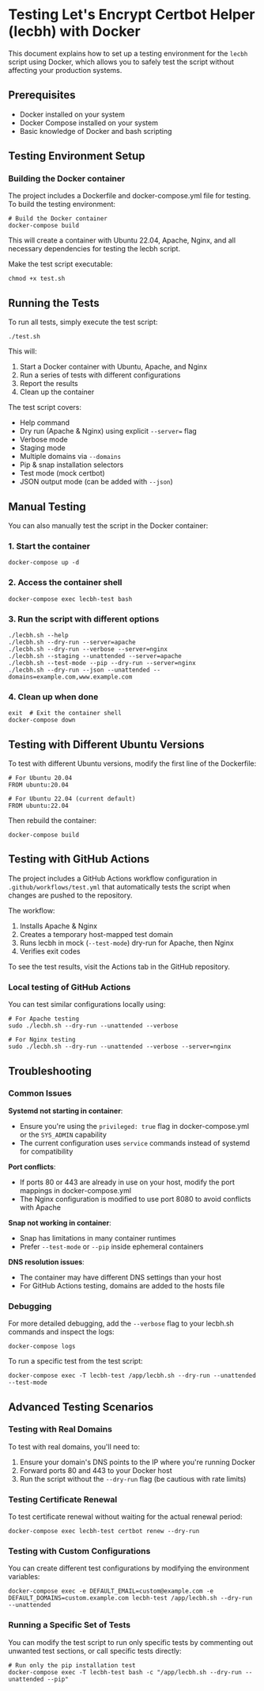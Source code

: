 # Testing Let's Encrypt Certbot Helper (lecbh) with Docker

This document explains how to set up a testing environment for the `lecbh` script using Docker, which allows you to safely test the script without affecting your production systems.

## Prerequisites

*   Docker installed on your system
*   Docker Compose installed on your system
*   Basic knowledge of Docker and bash scripting

## Testing Environment Setup

### Building the Docker container

The project includes a Dockerfile and docker-compose.yml file for testing. To build the testing environment:

```
# Build the Docker container
docker-compose build
```

This will create a container with Ubuntu 22.04, Apache, Nginx, and all necessary dependencies for testing the lecbh script.

Make the test script executable:

```
chmod +x test.sh
```

## Running the Tests

To run all tests, simply execute the test script:

```
./test.sh
```

This will:

1.  Start a Docker container with Ubuntu, Apache, and Nginx
2.  Run a series of tests with different configurations
3.  Report the results
4.  Clean up the container

The test script covers:

*   Help command
*   Dry run (Apache & Nginx) using explicit `--server=` flag
*   Verbose mode
*   Staging mode
*   Multiple domains via `--domains`
*   Pip & snap installation selectors
*   Test mode (mock certbot)
*   JSON output mode (can be added with `--json`)

## Manual Testing

You can also manually test the script in the Docker container:

### 1\. Start the container

```
docker-compose up -d
```

### 2\. Access the container shell

```
docker-compose exec lecbh-test bash
```

### 3\. Run the script with different options

```
./lecbh.sh --help
./lecbh.sh --dry-run --server=apache
./lecbh.sh --dry-run --verbose --server=nginx
./lecbh.sh --staging --unattended --server=apache
./lecbh.sh --test-mode --pip --dry-run --server=nginx
./lecbh.sh --dry-run --json --unattended --domains=example.com,www.example.com
```

### 4\. Clean up when done

```
exit  # Exit the container shell
docker-compose down
```

## Testing with Different Ubuntu Versions

To test with different Ubuntu versions, modify the first line of the Dockerfile:

```
# For Ubuntu 20.04
FROM ubuntu:20.04

# For Ubuntu 22.04 (current default)
FROM ubuntu:22.04
```

Then rebuild the container:

```
docker-compose build
```

## Testing with GitHub Actions

The project includes a GitHub Actions workflow configuration in `.github/workflows/test.yml` that automatically tests the script when changes are pushed to the repository.

The workflow:

1.  Installs Apache & Nginx
2.  Creates a temporary host-mapped test domain
3.  Runs lecbh in mock (`--test-mode`) dry-run for Apache, then Nginx
4.  Verifies exit codes

To see the test results, visit the Actions tab in the GitHub repository.

### Local testing of GitHub Actions

You can test similar configurations locally using:

```
# For Apache testing
sudo ./lecbh.sh --dry-run --unattended --verbose

# For Nginx testing
sudo ./lecbh.sh --dry-run --unattended --verbose --server=nginx
```

## Troubleshooting

### Common Issues

**Systemd not starting in container**:

*   Ensure you're using the `privileged: true` flag in docker-compose.yml or the `SYS_ADMIN` capability
*   The current configuration uses `service` commands instead of systemd for compatibility

**Port conflicts**:

*   If ports 80 or 443 are already in use on your host, modify the port mappings in docker-compose.yml
*   The Nginx configuration is modified to use port 8080 to avoid conflicts with Apache

**Snap not working in container**:

*   Snap has limitations in many container runtimes
*   Prefer `--test-mode` or `--pip` inside ephemeral containers

**DNS resolution issues**:

*   The container may have different DNS settings than your host
*   For GitHub Actions testing, domains are added to the hosts file

### Debugging

For more detailed debugging, add the `--verbose` flag to your lecbh.sh commands and inspect the logs:

```
docker-compose logs
```

To run a specific test from the test script:

```
docker-compose exec -T lecbh-test /app/lecbh.sh --dry-run --unattended --test-mode
```

## Advanced Testing Scenarios

### Testing with Real Domains

To test with real domains, you'll need to:

1.  Ensure your domain's DNS points to the IP where you're running Docker
2.  Forward ports 80 and 443 to your Docker host
3.  Run the script without the `--dry-run` flag (be cautious with rate limits)

### Testing Certificate Renewal

To test certificate renewal without waiting for the actual renewal period:

```
docker-compose exec lecbh-test certbot renew --dry-run
```

### Testing with Custom Configurations

You can create different test configurations by modifying the environment variables:

```
docker-compose exec -e DEFAULT_EMAIL=custom@example.com -e DEFAULT_DOMAINS=custom.example.com lecbh-test /app/lecbh.sh --dry-run --unattended
```

### Running a Specific Set of Tests

You can modify the test script to run only specific tests by commenting out unwanted test sections, or call specific tests directly:

```
# Run only the pip installation test
docker-compose exec -T lecbh-test bash -c "/app/lecbh.sh --dry-run --unattended --pip"
```